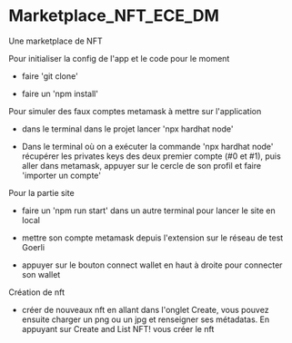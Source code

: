 # Marketplace_NFT_ECE_DM
Une marketplace de NFT

Pour initialiser la config de l'app et le code pour le moment
- faire 'git clone'

- faire un 'npm install'

Pour simuler des faux comptes metamask à mettre sur l'application
- dans le terminal dans le projet lancer 'npx hardhat node'

- Dans le terminal où on a exécuter la commande 'npx hardhat node' récupérer les privates keys des deux premier compte (#0 et #1), puis aller dans metamask, appuyer sur le cercle de son profil et faire 'importer un compte'

Pour la partie site
- faire un 'npm run start' dans un autre terminal pour lancer le site en local

- mettre son compte metamask depuis l'extension sur le réseau de test Goerli

- appuyer sur le bouton connect wallet en haut à droite pour connecter son wallet

Création de nft
- créer de nouveaux nft en allant dans l'onglet Create, vous pouvez ensuite charger un png ou un jpg et renseigner ses métadatas. En appuyant sur Create and List NFT! vous créer le nft

